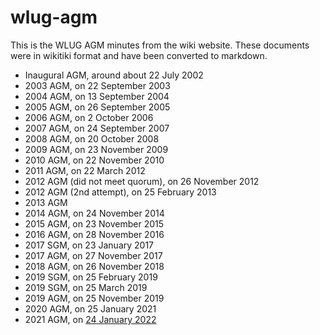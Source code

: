 # wlug-agm

This is the WLUG AGM minutes from the wiki website. These documents were in wikitiki format and have been converted to markdown.

-    Inaugural AGM, around about 22 July 2002
-    2003 AGM, on 22 September 2003
-    2004 AGM, on 13 September 2004
-    2005 AGM, on 26 September 2005
-    2006 AGM, on 2 October 2006
-    2007 AGM, on 24 September 2007
-    2008 AGM, on 20 October 2008
-    2009 AGM, on 23 November 2009
-    2010 AGM, on 22 November 2010
-    2011 AGM, on 22 March 2012
-    2012 AGM (did not meet quorum), on 26 November 2012
-    2012 AGM (2nd attempt), on 25 February 2013
-    2013 AGM
-    2014 AGM, on 24 November 2014
-    2015 AGM, on 23 November 2015
-    2016 AGM, on 28 November 2016
-    2017 SGM, on 23 January 2017
-    2017 AGM, on 27 November 2017
-    2018 AGM, on 26 November 2018
-    2019 SGM, on 25 February 2019
-    2019 SGM, on 25 March 2019
-    2019 AGM, on 25 November 2019
-    2020 AGM, on 25 January 2021
-    2021 AGM, on [24 January 2022](/2022-01-24/README.md) 

